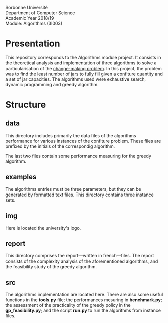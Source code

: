 Sorbonne Université<br>
Department of Computer Science<br>
Academic Year 2018/19<br>
Module: Algorithms (3I003)

Presentation
============
This repository corresponds to the Algorithms module project. It consists in the theoretical analysis and implementation of three algorithms to solve a particularisation of the [change-making problem](https://en.wikipedia.org/wiki/Change-making_problem "Wikipedia Entry"). In this project, the problem was to find the least number of jars to fully fill given a confiture quantity and a set of jar capacities. The algorithms used were exhaustive search, dynamic programming and greedy algorithm.

Structure
=========
data
----
This directory includes primarily the data files of the algorithms performance for various instances of the confiture problem. These files are prefixed by the initials of the correspondig algorithm.

The last two files contain some performance measuring for the greedy algorithm.

examples
--------
The algorithms entries must be three parameters, but they can be generated by formatted text files. This directory contains three instance sets.

img
---
Here is located the university's logo.

report
------
This directory comprises the report—written in french—files. The report consists of the complexity analysis of the aforementioned algorithms, and the feasibility study of the greedy algorithm.

src
---
The algorithms implementation are located here. There are also some useful functions in the **tools.py** file; the performances mesuring in **benchmark.py**; the assessment of the practicality of the greedy policy in the **gp_feasibility.py**; and the script **run.py** to run the algorithms from instance files.
